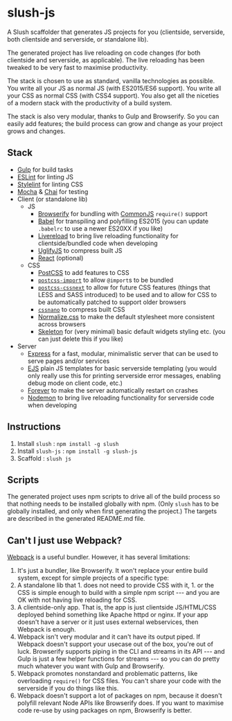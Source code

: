 # slush-js

A Slush scaffolder that generates JS projects for you (clientside, serverside, both clientside and serverside, or standalone lib).

The generated project has live reloading on code changes (for both clientside and serverside, as applicable).  The live reloading has been tweaked to be very fast to maximise productivity.

The stack is chosen to use as standard, vanilla technologies as possible.  You write all your JS as normal JS (with ES2015/ES6 support).  You write all your CSS as normal CSS (with CSS4 support).  You also get all the niceties of a modern stack with the productivity of a build system.

The stack is also very modular, thanks to Gulp and Browserify.  So you can easily add features; the build process can grow and change as your project grows and changes.


## Stack

- [Gulp](http://gulpjs.com/) for build tasks
- [ESLint](http://eslint.org/) for linting JS
- [Stylelint](http://stylelint.io/) for linting CSS
- [Mocha](https://mochajs.org/) & [Chai](http://chaijs.com/) for testing
- Client (or standalone lib)
  - JS
    - [Browserify](http://browserify.org/) for bundling with [CommonJS](http://wiki.commonjs.org/wiki/CommonJS) `require()` support
    - [Babel](https://babeljs.io/) for transpiling and polyfilling ES2015 (you can update `.babelrc` to use a newer ES20XX if you like)
    - [Livereload](https://www.npmjs.com/package/gulp-livereload) to bring live reloading functionality for clientside/bundled code when developing
    - [UglifyJS](https://github.com/mishoo/UglifyJS) to compress built JS
    - [React](https://facebook.github.io/react/) (optional)
  - CSS
    - [PostCSS](http://postcss.org/) to add features to CSS
    - [`postcss-import`](https://www.npmjs.com/package/postcss-import) to allow `@import`s to be bundled
    - [`postcss-cssnext`](http://cssnext.io/) to allow for future CSS features (things that LESS and SASS introduced) to be used and to allow for CSS to be automatically patched to support older browsers
    - [`cssnano`](http://cssnano.co/) to compress built CSS
    - [Normalize.css](http://necolas.github.io/normalize.css/) to make the default stylesheet more consistent across browsers
    - [Skeleton](http://getskeleton.com/) for (very minimal) basic default widgets styling etc. (you can just delete this if you like)
- Server
  - [Express](http://expressjs.com/) for a fast, modular, minimalistic server that can be used to serve pages and/or services
  - [EJS](http://www.embeddedjs.com/) plain JS templates for basic serverside templating (you would only really use this for printing serverside error messages, enabling debug mode on client code, etc.)
  - [Forever](https://www.npmjs.com/package/forever) to make the server automatically restart on crashes
  - [Nodemon](https://www.npmjs.com/package/nodemon) to bring live reloading functionality for serverside code when developing


## Instructions

1. Install `slush` : `npm install -g slush`
1. Install `slush-js` : `npm install -g slush-js`
1. Scaffold : `slush js`


## Scripts

The generated project uses npm scripts to drive all of the build process so that nothing needs to be installed globally with npm.  (Only `slush` has to be globally installed, and only when first generating the project.)  The targets are described in the generated README.md file.



## Can't I just use Webpack?

[Webpack](https://webpack.js.org/) is a useful bundler.  However, it has several limitations:

1. It's just a bundler, like Browserify.  It won't replace your entire build system, except for simple projects of a specific type:
  1. A standalone lib that
    1. does not need to provide CSS with it,
    1. or the CSS is simple enough to build with a simple npm script --- and you are OK with not having live reloading for CSS.
  1. A clientside-only app.  That is, the app is just clientside JS/HTML/CSS deployed behind something like Apache httpd or nginx.  If your app doesn't have a server or it just uses external webservices, then Webpack is enough.
1. Webpack isn't very modular and it can't have its output piped.  If Webpack doesn't support your usecase out of the box, you're out of luck.  Browserify supports piping in the CLI and streams in its API --- and Gulp is just a few helper functions for streams --- so you can do pretty much whatever you want with Gulp and Browserify.
1. Webpack promotes nonstandard and problematic patterns, like overloading `require()` for CSS files.  You can't share your code with the serverside if you do things like this.
1. Webpack doesn't support a lot of packages on npm, because it doesn't polyfill relevant Node APIs like Browserify does.  If you want to maximise code re-use by using packages on npm, Browserify is better.
